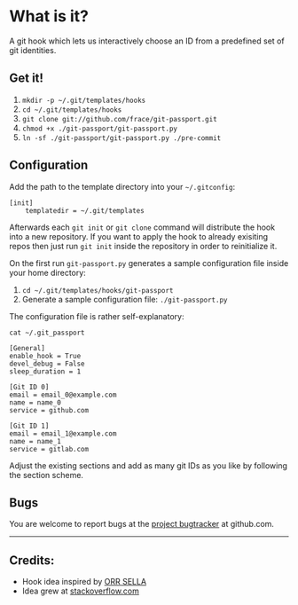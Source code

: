 # What is it?
A git hook which lets us interactively choose an ID from a predefined set of
git identities.


## Get it!
1. `mkdir -p ~/.git/templates/hooks`
2. `cd ~/.git/templates/hooks`
3. `git clone git://github.com/frace/git-passport.git`
4. `chmod +x ./git-passport/git-passport.py`
5. `ln -sf ./git-passport/git-passport.py ./pre-commit`


## Configuration
Add the path to the template directory into your `~/.gitconfig`:

```
[init]
    templatedir = ~/.git/templates
```

Afterwards each `git init` or `git clone` command will distribute
the hook into a new repository.
If you want to apply the hook to already exisiting repos then just run
`git init` inside the repository in order to reinitialize it.

On the first run `git-passport.py` generates a sample configuration file inside
your home directory:

1. `cd ~/.git/templates/hooks/git-passport`
2. Generate a sample configuration file: `./git-passport.py`

The configuration file is rather self-explanatory:
```
cat ~/.git_passport

[General]
enable_hook = True
devel_debug = False
sleep_duration = 1

[Git ID 0]
email = email_0@example.com
name = name_0
service = github.com

[Git ID 1]
email = email_1@example.com
name = name_1
service = gitlab.com
```

Adjust the existing sections and add as many git IDs as you like by following
the section scheme.


## Bugs
You are welcome to report bugs at the [project bugtracker][project-bugtracker]
at github.com.

[project-bugtracker]: https://github.com/frace/git-passport/issues


* * *
## Credits:
+ Hook idea inspired by [ORR SELLA][related-1]
+ Idea grew at [stackoverflow.com][related-2]

[related-1]: https://orrsella.com/2013/08/10/git-using-different-user-emails-for-different-repositories/
[related-2]: http://stackoverflow.com/questions/4220416/can-i-specify-multiple-users-for-myself-in-gitconfig/23107012#23107012
